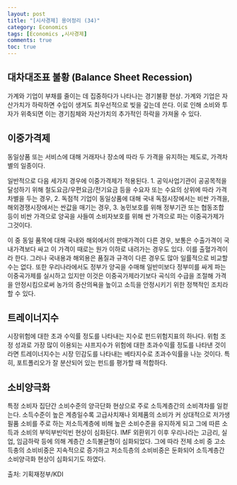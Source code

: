 ```yaml
---
layout: post
title: "[시사경제] 용어정리 (34)"
category: Economics
tags: [Economics ,시사경제]
comments: true
toc: true
---
```

## 대차대조표 불황 (Balance Sheet Recession)

가계와 기업이 부채를 줄이는 데 집중하다가 나타나는 경기불황 현상. 가계와 기업은 자산가치가 하락하면 수입이 생겨도 최우선적으로 빚을 갚는데 쓴다. 이로 인해 소비와 투자가 위축되면 이는 경기침체와 자산가치의 추가적인 하락을 가져올 수 있다.

## 이중가격제

동일상품 또는 서비스에 대해 거래자나 장소에 따라 두 가격을 유지하는 제도로, 가격차별의 일종이다.

일반적으로 다음 세가지 경우에 이중가격제가 적용된다. 1. 공익사업기관이 공공목적을 달성하기 위해 철도요금/우편요금/전기요금 등을 수요자 또는 수요의 상위에 따라 가격차별을 두는 경우, 2. 독점적 기업이 동일상품에 대해 국내 독점시장에서는 비싼 가격을, 해외경쟁시장에서는 싼값을 매기는 경우, 3. 농민보호를 위해 정부기관 또는 협동조합 등이 비싼 가격으로 양곡을 사들여 소비자보호를 위해 싼 가격으로 파는 이중곡가제가 그것이다. 

이 중 동일 품목에 대해 국내와 해외에서의 판매가격이 다른 경우, 보통은 수출가격이 국내가격보다 싸고 이 가격이 때로는 원가 이하로 내려가는 경우도 있다. 이를 출혈가격이라 한다. 그러나 국내용과 해외용은 품질과 규격이 다른 경우도 많아 일률적으로 비교할 수는 없다. 또한 우리나라에서도 정부가 양곡을 수매해 일반미보다 정부미를 싸게 파는 이중곡가제를 실시하고 있지만 이것은 이중곡가제라기보다 곡식의 수급을 조절해 가격을 안정시킴으로써 농가의 증산의욕을 높이고 소득을 안정시키기 위한 정책적인 조치라 할 수 있다.

## 트레이너지수

시장위험에 대한 초과 수익률 정도를 나타내는 지수로 펀드위험지표의 하나다. 위험 조정 성과로 가장 많이 이용되는 샤프지수가 위험에 대한 초과수익률 정도를 나타낸 것이라면 트레이너지수는 시장 민감도를 나타내는 베타지수로 초과수익률을 나눈 것이다. 특히, 포트폴리오가 잘 분산되어 있는 펀드를 평가할 때 적합하다.

## 소비양극화

특정 소비자 집단간 소비수준의 양극단화 현상으로 주로 소득계층간의 소비격차를 일컫는다. 소득수준이 높은 계층일수록 고급사치재나 외제품의 소비가 커 상대적으로 저가생필품 소비를 주로 하는 저소득계층에 비해 높은 소비수준을 유지하게 되고 그에 따른 소득과 소비의 부익부빈익빈 현상이 심화된다. IMF 외환위기 이후 우리나라는 고금리, 실업, 임금하락 등에 의해 계층간 소득불균형이 심화되었다. 그에 따라 전체 소비 중 고소득충의 소비비중은 지속적으로 증가하고 저소득층의 소비비중은 둔화되어 소득계층간 소비양극화 현상이 심화되기도 하였다.

출처: 기획재정부/KDI
